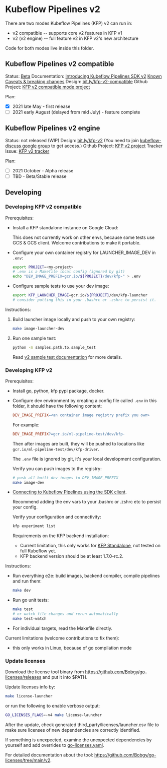 # Kubeflow Pipelines v2

There are two modes Kubeflow Pipelines (KFP) v2 can run in:

* v2 compatible -- supports core v2 features in KFP v1
* v2 (v2 engine) -- full feature v2 in KFP v2's new architecture

Code for both modes live inside this folder.

## Kubeflow Pipelines v2 compatible

Status: [Beta](../docs/release/feature-stages.md#beta)
Documentation: [Introducing Kubeflow Pipelines SDK v2](https://www.kubeflow.org/docs/components/pipelines/sdk/v2/v2-compatibility/)
[Known Caveats & breaking changes](https://github.com/kubeflow/pipelines/issues/6133)
Design: [bit.ly/kfp-v2-compatible](https://bit.ly/kfp-v2-compatible)
Github Project: [KFP v2 compatible mode project](https://github.com/kubeflow/pipelines/projects/13)

Plan:

* [x] 2021 late May - first release
* [ ] 2021 early August (delayed from mid July) - feature complete

## Kubeflow Pipelines v2 engine

Status: not released (WIP)
Design: [bit.ly/kfp-v2](https://bit.ly/kfp-v2) (You need to join [kubeflow-discuss google group](https://groups.google.com/g/kubeflow-discuss) to get access.)
Github Project: [KFP v2 project](https://github.com/kubeflow/pipelines/projects/9)
Tracker Issue: [KFP v2 tracker](https://github.com/kubeflow/pipelines/issues/6110)

Plan:

* [ ] 2021 October - Alpha release
* [ ] TBD - Beta/Stable release

## Developing

### Developing KFP v2 compatible

Prerequisites:

* Install a KFP standalone instance on Google Cloud:

    This does not currently work on other envs, because some tests use GCS & GCS client.
    Welcome contributions to make it portable.

* Configure your own container registry for LAUNCHER_IMAGE_DEV in `.env`:

    ```bash
    export PROJECT=<my-project>
    # .env is a Makefile local config (ignored by git)
    echo "DEV_IMAGE_PREFIX=gcr.io/${PROJECT}/dev/kfp-" > .env
    ```

* Configure sample tests to use your dev image:

    ```bash
    export KFP_LAUNCHER_IMAGE=gcr.io/${PROJECT}/dev/kfp-launcher
    # consider putting this in your .bashrc or .zshrc to persist it.
    ```

Instructions:

1. Build launcher image locally and push to your own registry:

    ```bash
    make image-launcher-dev
    ```

1. Run one sample test:

    ```bash
    python -m samples.path.to.sample_test
    ```

    Read [v2 sample test documentation](./test/README.md) for more details.

### Developing KFP v2

Prerequisites:

* Install go, python, kfp pypi package, docker.

* Configure dev environment by creating a config file called `.env` in this folder,
it should have the following content:

  ```makefile
  DEV_IMAGE_PREFIX=<an container image registry prefix you own>
  ```

  For example:

  ```makefile
  DEV_IMAGE_PREFIX?=gcr.io/ml-pipeline-test/dev/kfp-
  ```

  Then after images are built, they will be pushed to locations like
  `gcr.io/ml-pipeline-test/dev/kfp-driver`.

  The `.env` file is ignored by git, it's your local development configuration.

  Verify you can push images to the registry:

  ```bash
  # push all built dev images to DEV_IMAGE_PREFIX
  make image-dev
  ```

* [Connecting to Kubeflow Pipelines using the SDK client](https://www.kubeflow.org/docs/components/pipelines/sdk/connect-api/#configure-sdk-client-by-environment-variables).

  Recommend adding the env vars to your .bashrc or .zshrc etc to persist your config.

  Verify your configuration and connectivity:

  ```bash
  kfp experiment list
  ```

  Requirements on the KFP backend installation:

  * Current limitation, this only works for [KFP Standalone](https://www.kubeflow.org/docs/components/pipelines/installation/standalone-deployment/), not tested on full Kubeflow yet.
  * KFP backend version should be at least 1.7.0-rc.2.

Instructions:

* Run everything e2e: build images, backend compiler, compile pipelines and run them:

  ```bash
  make dev
  ```

* Run go unit tests:

  ```bash
  make test
  # or watch file changes and rerun automatically
  make test-watch
  ```

* For individual targets, read the Makefile directly.

Current limitations (welcome contributions to fix them):

* this only works in Linux, because of go compilation mode

### Update licenses

Download the license tool binary from <https://github.com/Bobgy/go-licenses/releases> and put it into $PATH.

Update licenses info by:

```bash
make license-launcher
```

or run the following to enable verbose output:

```bash
GO_LICENSES_FLAGS=-v4 make license-launcher
```

After the update, check generated third_party/licenses/launcher.csv file to
make sure licenses of new dependencies are correctly identified.

If something is unexpected, examine the unexpected dependencies by yourself and add
overrides to [go-licenses.yaml](./go-licenses.yaml).

For detailed documentation about the tool: <https://github.com/Bobgy/go-licenses/tree/main/v2>.

